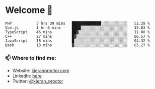 # Welcome 🦘

<!--START_SECTION:waka-->

```text
PHP           3 hrs 39 mins   █████████████░░░░░░░░░░░░   52.29 %
Vue.js        1 hr 6 mins     ████░░░░░░░░░░░░░░░░░░░░░   15.83 %
TypeScript    46 mins         ██▓░░░░░░░░░░░░░░░░░░░░░░   11.08 %
C++           27 mins         █▓░░░░░░░░░░░░░░░░░░░░░░░   06.57 %
JavaScript    18 mins         █░░░░░░░░░░░░░░░░░░░░░░░░   04.32 %
Bash          13 mins         ▓░░░░░░░░░░░░░░░░░░░░░░░░   03.27 %
```

<!--END_SECTION:waka-->

### 📫 Where to find me:

-   Website: [kieranproctor.com](https://kieranproctor.com/)
-   LinkedIn: [here](https://www.linkedin.com/in/kieran-proctor-086b5a159/)
-   Twitter: [@kieran_proctor](https://twitter.com/kieran_proctor)
